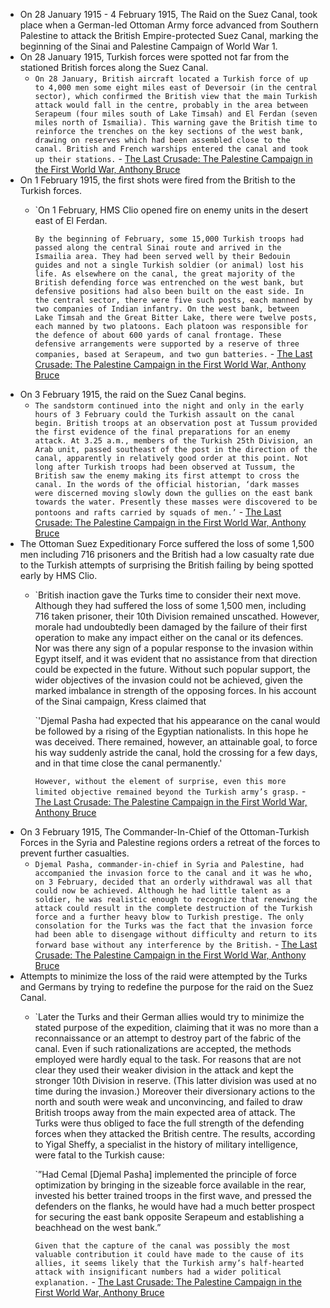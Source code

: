 - On 28 January 1915 - 4 February 1915, The Raid on the Suez Canal, took place when a German-led Ottoman Army force advanced from Southern Palestine to attack the British Empire-protected Suez Canal, marking the beginning of the Sinai and Palestine Campaign of World War 1.
- On 28 January 1915, Turkish forces were spotted not far from the stationed British forces along the Suez Canal.
	- `On 28 January, British aircraft located a Turkish force of up to 4,000 men some eight miles east of Deversoir (in the central sector), which confirmed the British view that the main Turkish attack would fall in the centre, probably in the area between Serapeum (four miles south of Lake Timsah) and El Ferdan (seven miles north of Ismailia). This warning gave the British time to reinforce the trenches on the key sections of the west bank, drawing on reserves which had been assembled close to the canal. British and French warships entered the canal and took up their stations.` - [The Last Crusade: The Palestine Campaign in the First World War, Anthony Bruce](https://archive.org/details/lastcrusadepales0000bruc/mode/2up?view=theater)
- On 1 February 1915, the first shots were fired from the British to the Turkish forces.
    - `On 1 February, HMS Clio opened fire on enemy units in the desert east of El Ferdan.
      
      `By the beginning of February, some 15,000 Turkish troops had passed along the central Sinai route and arrived in the Ismailia area. They had been served well by their Bedouin guides and not a single Turkish soldier (or animal) lost his life. As elsewhere on the canal, the great majority of the British defending force was entrenched on the west bank, but defensive positions had also been built on the east side. In the central sector, there were five such posts, each manned by two companies of Indian infantry. On the west bank, between Lake Timsah and the Great Bitter Lake, there were twelve posts, each manned by two platoons. Each platoon was responsible for the defence of about 600 yards of canal frontage. These defensive arrangements were supported by a reserve of three companies, based at Serapeum, and two gun batteries.` - [The Last Crusade: The Palestine Campaign in the First World War, Anthony Bruce](https://archive.org/details/lastcrusadepales0000bruc/mode/2up?view=theater)
- On 3 February 1915, the raid on the Suez Canal begins.
    - `The sandstorm continued into the night and only in the early hours of 3 February could the Turkish assault on the canal begin. British troops at an observation post at Tussum provided the first evidence of the final preparations for an enemy attack. At 3.25 a.m., members of the Turkish 25th Division, an Arab unit, passed southeast of the post in the direction of the canal, apparently in relatively good order at this point. Not long after Turkish troops had been observed at Tussum, the British saw the enemy making its first attempt to cross the canal. In the words of the official historian, ‘dark masses were discerned moving slowly down the gullies on the east bank towards the water. Presently these masses were discovered to be pontoons and rafts carried by squads of men.’` - [The Last Crusade: The Palestine Campaign in the First World War, Anthony Bruce](https://archive.org/details/lastcrusadepales0000bruc/mode/2up?view=theater)
- The Ottoman Suez Expeditionary Force suffered the loss of some 1,500 men including 716 prisoners and the British had a low casualty rate due to the Turkish attempts of surprising the British failing by being spotted early by HMS Clio.
    - `British inaction gave the Turks time to consider their next move. Although they had suffered the loss of some 1,500 men, including 716 taken prisoner, their 10th Division remained unscathed. However, morale had undoubtedly been damaged by the failure of their first operation to make any impact either on the canal or its defences. Nor was there any sign of a popular response to the invasion within Egypt itself, and it was evident that no assistance from that direction could be expected in the future. Without such popular support, the wider objectives of the invasion could not be achieved, given the marked imbalance in strength of the opposing forces. In his account of the Sinai campaign, Kress claimed that
      
      `'Djemal Pasha had expected that his appearance on the canal would be followed by a rising of the Egyptian nationalists. In this hope he was deceived. There remained, however, an attainable goal, to force his way suddenly astride the canal, hold the crossing for a few days, and in that time close the canal permanently.'  
      
      `However, without the element of surprise, even this more limited objective remained beyond the Turkish army’s grasp.` - [The Last Crusade: The Palestine Campaign in the First World War, Anthony Bruce](https://archive.org/details/lastcrusadepales0000bruc/mode/2up?view=theater)
- On 3 February 1915, The Commander-In-Chief of the Ottoman-Turkish Forces in the Syria and Palestine regions orders a retreat of the forces to prevent further casualties.
    - `Djemal Pasha, commander-in-chief in Syria and Palestine, had accompanied the invasion force to the canal and it was he who, on 3 February, decided that an orderly withdrawal was all that could now be achieved. Although he had little talent as a soldier, he was realistic enough to recognize that renewing the attack could result in the complete destruction of the Turkish force and a further heavy blow to Turkish prestige. The only consolation for the Turks was the fact that the invasion force had been able to disengage without difficulty and return to its forward base without any interference by the British.` - [The Last Crusade: The Palestine Campaign in the First World War, Anthony Bruce](https://archive.org/details/lastcrusadepales0000bruc/mode/2up?view=theater)
- Attempts to minimize the loss of the raid were attempted by the Turks and Germans by trying to redefine the purpose for the raid on the Suez Canal.
    - `Later the Turks and their German allies would try to minimize the stated purpose of the expedition, claiming that it was no more than a reconnaissance or an attempt to destroy part of the fabric of the canal. Even if such rationalizations are accepted, the methods employed were hardly equal to the task. For reasons that are not clear they used their weaker division in the attack and kept the stronger 10th Division in reserve. (This latter division was used at no time during the invasion.) Moreover their diversionary actions to the north and south were weak and unconvincing, and failed to draw British troops away from the main expected area of attack. The Turks were thus obliged to face the full strength of the defending forces when they attacked the British centre. The results, according to Yigal Sheffy, a specialist in the history of military intelligence, were fatal to the Turkish cause:
      
      `”Had Cemal [Djemal Pasha] implemented the principle of force optimization by bringing in the sizeable force available in the rear, invested his better trained troops in the first wave, and pressed the defenders on the flanks, he would have had a much better prospect for securing the east bank opposite Serapeum and establishing a beachhead on the west bank.” 
      
      `Given that the capture of the canal was possibly the most valuable contribution it could have made to the cause of its allies, it seems likely that the Turkish army’s half-hearted attack with insignificant numbers had a wider political explanation.` - [The Last Crusade: The Palestine Campaign in the First World War, Anthony Bruce](https://archive.org/details/lastcrusadepales0000bruc/mode/2up?view=theater)